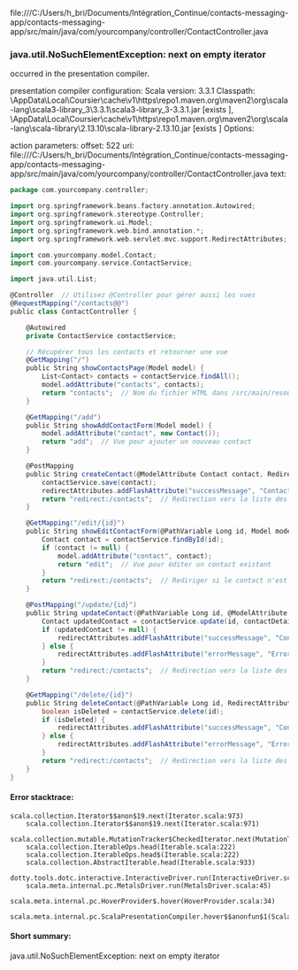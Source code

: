 file:///C:/Users/h_bri/Documents/Intégration_Continue/contacts-messaging-app/contacts-messaging-app/src/main/java/com/yourcompany/controller/ContactController.java
### java.util.NoSuchElementException: next on empty iterator

occurred in the presentation compiler.

presentation compiler configuration:
Scala version: 3.3.1
Classpath:
<HOME>\AppData\Local\Coursier\cache\v1\https\repo1.maven.org\maven2\org\scala-lang\scala3-library_3\3.3.1\scala3-library_3-3.3.1.jar [exists ], <HOME>\AppData\Local\Coursier\cache\v1\https\repo1.maven.org\maven2\org\scala-lang\scala-library\2.13.10\scala-library-2.13.10.jar [exists ]
Options:



action parameters:
offset: 522
uri: file:///C:/Users/h_bri/Documents/Intégration_Continue/contacts-messaging-app/contacts-messaging-app/src/main/java/com/yourcompany/controller/ContactController.java
text:
```scala
package com.yourcompany.controller;

import org.springframework.beans.factory.annotation.Autowired;
import org.springframework.stereotype.Controller;
import org.springframework.ui.Model;
import org.springframework.web.bind.annotation.*;
import org.springframework.web.servlet.mvc.support.RedirectAttributes;

import com.yourcompany.model.Contact;
import com.yourcompany.service.ContactService;

import java.util.List;

@Controller  // Utilisez @Controller pour gérer aussi les vues
@RequestMapping("/contacts@@")
public class ContactController {

    @Autowired
    private ContactService contactService;

    // Récupérer tous les contacts et retourner une vue
    @GetMapping("/")
    public String showContactsPage(Model model) {
        List<Contact> contacts = contactService.findAll();
        model.addAttribute("contacts", contacts);
        return "contacts";  // Nom du fichier HTML dans /src/main/resources/templates
    }

    @GetMapping("/add")
    public String showAddContactForm(Model model) {
        model.addAttribute("contact", new Contact());
        return "add";  // Vue pour ajouter un nouveau contact
    }

    @PostMapping
    public String createContact(@ModelAttribute Contact contact, RedirectAttributes redirectAttributes) {
        contactService.save(contact);
        redirectAttributes.addFlashAttribute("successMessage", "Contact added successfully!");
        return "redirect:/contacts";  // Redirection vers la liste des contacts après l'ajout
    }

    @GetMapping("/edit/{id}")
    public String showEditContactForm(@PathVariable Long id, Model model) {
        Contact contact = contactService.findById(id);
        if (contact != null) {
            model.addAttribute("contact", contact);
            return "edit";  // Vue pour éditer un contact existant
        }
        return "redirect:/contacts";  // Rediriger si le contact n'est pas trouvé
    }

    @PostMapping("/update/{id}")
    public String updateContact(@PathVariable Long id, @ModelAttribute Contact contactDetails, RedirectAttributes redirectAttributes) {
        Contact updatedContact = contactService.update(id, contactDetails);
        if (updatedContact != null) {
            redirectAttributes.addFlashAttribute("successMessage", "Contact updated successfully!");
        } else {
            redirectAttributes.addFlashAttribute("errorMessage", "Error updating contact!");
        }
        return "redirect:/contacts";  // Redirection vers la liste des contacts après la mise à jour
    }

    @GetMapping("/delete/{id}")
    public String deleteContact(@PathVariable Long id, RedirectAttributes redirectAttributes) {
        boolean isDeleted = contactService.delete(id);
        if (isDeleted) {
            redirectAttributes.addFlashAttribute("successMessage", "Contact deleted successfully!");
        } else {
            redirectAttributes.addFlashAttribute("errorMessage", "Error deleting contact!");
        }
        return "redirect:/contacts";  // Redirection vers la liste des contacts après suppression
    }
}

```



#### Error stacktrace:

```
scala.collection.Iterator$$anon$19.next(Iterator.scala:973)
	scala.collection.Iterator$$anon$19.next(Iterator.scala:971)
	scala.collection.mutable.MutationTracker$CheckedIterator.next(MutationTracker.scala:76)
	scala.collection.IterableOps.head(Iterable.scala:222)
	scala.collection.IterableOps.head$(Iterable.scala:222)
	scala.collection.AbstractIterable.head(Iterable.scala:933)
	dotty.tools.dotc.interactive.InteractiveDriver.run(InteractiveDriver.scala:168)
	scala.meta.internal.pc.MetalsDriver.run(MetalsDriver.scala:45)
	scala.meta.internal.pc.HoverProvider$.hover(HoverProvider.scala:34)
	scala.meta.internal.pc.ScalaPresentationCompiler.hover$$anonfun$1(ScalaPresentationCompiler.scala:352)
```
#### Short summary: 

java.util.NoSuchElementException: next on empty iterator